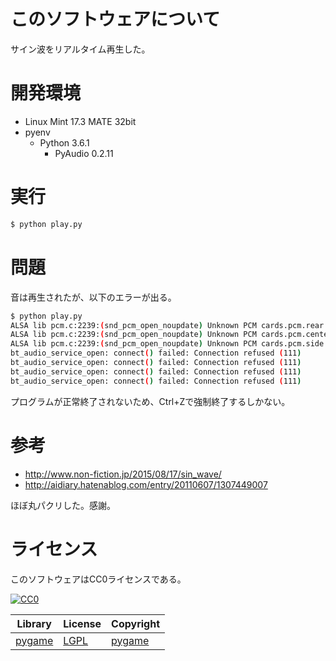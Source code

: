 ﻿# このソフトウェアについて

サイン波をリアルタイム再生した。

# 開発環境

* Linux Mint 17.3 MATE 32bit
* pyenv
    * Python 3.6.1
        * PyAudio 0.2.11

# 実行

```sh
$ python play.py
```

# 問題

音は再生されたが、以下のエラーが出る。

```sh
$ python play.py 
ALSA lib pcm.c:2239:(snd_pcm_open_noupdate) Unknown PCM cards.pcm.rear
ALSA lib pcm.c:2239:(snd_pcm_open_noupdate) Unknown PCM cards.pcm.center_lfe
ALSA lib pcm.c:2239:(snd_pcm_open_noupdate) Unknown PCM cards.pcm.side
bt_audio_service_open: connect() failed: Connection refused (111)
bt_audio_service_open: connect() failed: Connection refused (111)
bt_audio_service_open: connect() failed: Connection refused (111)
bt_audio_service_open: connect() failed: Connection refused (111)
```

プログラムが正常終了されないため、Ctrl+Zで強制終了するしかない。

# 参考

* http://www.non-fiction.jp/2015/08/17/sin_wave/
* http://aidiary.hatenablog.com/entry/20110607/1307449007

ほぼ丸パクリした。感謝。

# ライセンス

このソフトウェアはCC0ライセンスである。

[![CC0](http://i.creativecommons.org/p/zero/1.0/88x31.png "CC0")](http://creativecommons.org/publicdomain/zero/1.0/deed.ja)

Library|License|Copyright
-------|-------|---------
[pygame](http://www.pygame.org/)|[LGPL](https://www.pygame.org/docs/)|[pygame](http://www.pygame.org/)

